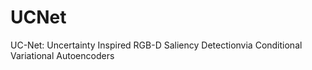 # UCNet
UC-Net: Uncertainty Inspired RGB-D Saliency Detectionvia Conditional Variational Autoencoders
